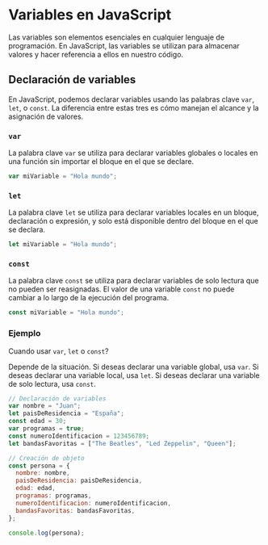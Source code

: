 # Variables en JavaScript

Las variables son elementos esenciales en cualquier lenguaje de programación. En JavaScript, las variables se utilizan para almacenar valores y hacer referencia a ellos en nuestro código.

## Declaración de variables

En JavaScript, podemos declarar variables usando las palabras clave `var`, `let`, o `const`. La diferencia entre estas tres es cómo manejan el alcance y la asignación de valores.

### `var`

La palabra clave `var` se utiliza para declarar variables globales o locales en una función sin importar el bloque en el que se declare.

```js
var miVariable = "Hola mundo";
```

### `let`

La palabra clave `let` se utiliza para declarar variables locales en un bloque, declaración o expresión, y solo está disponible dentro del bloque en el que se declara.

```js
let miVariable = "Hola mundo";
```

### `const`

La palabra clave `const` se utiliza para declarar variables de solo lectura que no pueden ser reasignadas. El valor de una variable `const` no puede cambiar a lo largo de la ejecución del programa.

```js
const miVariable = "Hola mundo";
```

### Ejemplo

Cuando usar `var`, `let` o `const`?

Depende de la situación. Si deseas declarar una variable global, usa `var`. Si deseas declarar una variable local, usa `let`. Si deseas declarar una variable de solo lectura, usa `const`.

```javascript
// Declaración de variables
var nombre = "Juan";
let paisDeResidencia = "España";
const edad = 30;
var programas = true;
const numeroIdentificacion = 123456789;
let bandasFavoritas = ["The Beatles", "Led Zeppelin", "Queen"];

// Creación de objeto
const persona = {
  nombre: nombre,
  paisDeResidencia: paisDeResidencia,
  edad: edad,
  programas: programas,
  numeroIdentificacion: numeroIdentificacion,
  bandasFavoritas: bandasFavoritas,
};

console.log(persona);
```
